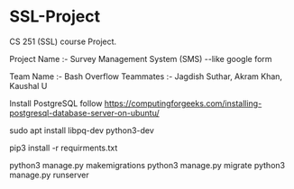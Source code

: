 # SSL-Project
CS 251 (SSL)  course Project.

Project Name :- Survey Management System (SMS)
--like google form

Team Name :- Bash Overflow
Teammates :- Jagdish Suthar, Akram Khan, Kaushal U

Install PostgreSQL
follow https://computingforgeeks.com/installing-postgresql-database-server-on-ubuntu/

sudo apt install libpq-dev python3-dev

pip3 install -r requirments.txt

python3 manage.py makemigrations
python3 manage.py migrate
python3 manage.py runserver

